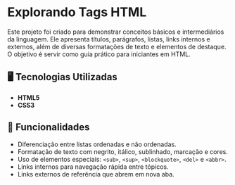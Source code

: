 # Explorando Tags HTML

Este projeto foi criado para demonstrar conceitos básicos e intermediários da linguagem. Ele apresenta títulos, parágrafos, listas, links internos e externos, além de diversas formatações de texto e elementos de destaque. O objetivo é servir como guia prático para iniciantes em HTML.

## 🖥️ Tecnologias Utilizadas
- **HTML5**
- **CSS3**

## 🚀 Funcionalidades
- Diferenciação entre listas ordenadas e não ordenadas.
- Formatação de texto com negrito, itálico, sublinhado, marcação e cores.
- Uso de elementos especiais: `<sub>`, `<sup>`, `<blockquote>`, `<del>` e `<abbr>`.
- Links internos para navegação rápida entre tópicos.
- Links externos de referência que abrem em nova aba.
